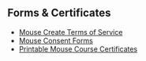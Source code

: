 ## Forms & Certificates

<ul>
  <li>
    <a href="https://create.mouse.org/forms/MouseCreateTermsAndPrivacy.pdf" target="blank">Mouse Create Terms of Service</a>
  </li>
  <li>
    <a href="https://create.mouse.org/forms/MouseConsentForm.pdf" target="blank">Mouse Consent Forms</a>
  </li>
  <li>
    <a href="https://drive.google.com/drive/folders/0B15rEunHuSkxM2gwMFVVZXZVdWs" target="blank">Printable Mouse Course Certificates</a>
  </li>
</ul>